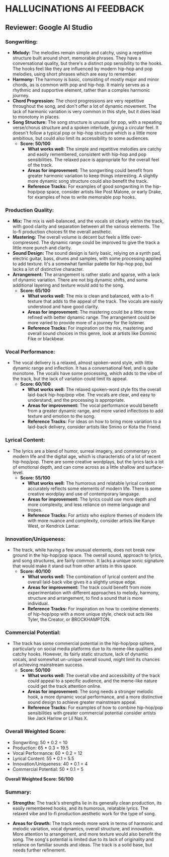 # HALLUCINATIONS AI FEEDBACK

## Reviewer: Google AI Studio

### Songwriting:

*   **Melody:** The melodies remain simple and catchy, using a repetitive structure built around short, memorable phrases. They have a conversational quality, but there's a distinct pop sensibility to the hooks. The hooks feel like they are influenced by modern hip-hop and pop melodies, using short phrases which are easy to remember.
*   **Harmony:** The harmony is basic, consisting of mostly major and minor chords, as is common with pop and hip-hop. It mainly serves as a rhythmic and supportive element, rather than a complex harmonic journey.
*   **Chord Progression:** The chord progressions are very repetitive throughout the song, and don't offer a lot of dynamic movement. The lack of harmonic variation is very common in this style, but it does lead to monotony in places.
*   **Song Structure:** The song structure is unusual for pop, with a repeating verse/chorus structure and a spoken interlude, giving a circular feel. It doesn't follow a typical pop or hip-hop structure which is a little more ambitious, but could also limit its accessibility to some audiences.
    *   **Score: 50/100**
        *   **What works well:** The simple and repetitive melodies are catchy and easily remembered, consistent with hip-hop and pop sensibilities. The relaxed pace is appropriate for the overall feel of the track.
        *   **Areas for improvement:** The songwriting could benefit from greater harmonic variation to keep things interesting. A slightly more dynamic song structure could also benefit the track.
        *   **Reference Tracks:** For examples of good songwriting in the hip-hop/pop space, consider artists like Post Malone, or early Drake, for examples of how to write memorable pop hooks.

### Production Quality:

*   **Mix:** The mix is well-balanced, and the vocals sit clearly within the track, with good clarity and separation between all the various elements. The lo-fi production choices fit the overall aesthetic.
*   **Mastering:** The overall volume is decent but feels a little over-compressed. The dynamic range could be improved to give the track a little more punch and clarity.
*   **Sound Design:** The sound design is fairly basic, relying on a synth pad, electric guitar, bass, drums and samples, with some processing applied to add texture. It's a somewhat familiar palette for hip-hop pop, but lacks a lot of distinctive character.
*   **Arrangement:** The arrangement is rather static and sparse, with a lack of dynamic variation. There are not big dynamic shifts, and some additional layering and texture would add to the song.
    *   **Score: 65/100**
        *   **What works well:** The mix is clean and balanced, with a lo-fi texture that adds to the appeal of the track. The vocals are easily understood and have good clarity.
        *   **Areas for improvement:**  The mastering could be a little more refined with better dynamic range. The arrangement could be more varied to provide more of a journey for the listener.
        *   **Reference Tracks:** For inspiration on the mix, mastering and overall sound choices in this genre, look at artists like Dominic Fike or blackbear.

### Vocal Performance:

*   The vocal delivery is a relaxed, almost spoken-word style, with little dynamic range and inflection. It has a conversational feel, and is quite monotone. The vocals have some processing, which adds to the vibe of the track, but the lack of variation could limit its appeal.
    *   **Score: 60/100**
        *   **What works well:** The relaxed spoken-word style fits the overall laid-back hip-hop/pop vibe. The vocals are clear, and easy to understand, and the processing is appropriate.
        *   **Areas for improvement:** The vocal performance would benefit from a greater dynamic range, and more varied inflections to add texture and emotion to the song.
        *   **Reference Tracks:** For ideas on how to bring more variation to a laid-back delivery, consider artists like Smino or Kota the Friend.

### Lyrical Content:

*   The lyrics are a blend of humor, surreal imagery, and commentary on modern life and the digital age, which is characteristic of a lot of recent hip-hop/pop. There are some creative wordplays, but the lyrics lack a lot of emotional depth, and can come across as a little shallow and surface-level.
    *   **Score: 55/100**
        *   **What works well:** The humorous and relatable lyrical content accurately reflects some elements of modern life. There is some creative wordplay and use of contemporary language.
        *   **Areas for improvement:** The lyrics could use more depth and more complexity, and less reliance on meme language and tropes.
        *   **Reference Tracks:** For artists who explore themes of modern life with more nuance and complexity, consider artists like Kanye West, or Kendrick Lamar.

### Innovation/Uniqueness:

*   The track, while having a few unusual elements, does not break new ground in the hip-hop/pop space. The overall sound, approach to lyrics, and song structures, are fairly common. It lacks a unique sonic signature that would make it stand out from other artists in this space.
    *   **Score: 40/100**
        *   **What works well:** The combination of lyrical content and the overall laid-back vibe gives it a slightly unique edge.
        *   **Areas for improvement:** The track could benefit from more experimentation with different approaches to melody, harmony, structure and arrangement, to find a sound that is more individual.
        *   **Reference Tracks:** For inspiration on how to combine elements of hip-hop/pop with a more unique style, check out acts like Tyler, the Creator, or BROCKHAMPTON.

### Commercial Potential:

*   The track has some commercial potential in the hip-hop/pop sphere, particularly on social media platforms due to its meme-like qualities and catchy hooks. However, its fairly static structure, lack of dynamic vocals, and somewhat un-unique overall sound, might limit its chances of achieving mainstream success.
    *   **Score: 50/100**
        *   **What works well:** The overall vibe and accessibility of the track could appeal to a specific audience, and the meme-like nature could get the track attention online.
        *   **Areas for improvement:** The song needs a stronger melodic hook, a more dynamic vocal performance, and a more distinctive sound design to achieve greater mainstream appeal.
        *   **Reference Tracks:** For examples of how to combine hip-hop/pop sensibilities with greater commercial potential consider artists like Jack Harlow or Lil Nas X.

### Overall Weighted Score:

*   Songwriting: 50 * 0.2 = 10
*   Production: 65 * 0.3 = 19.5
*   Vocal Performance: 60 * 0.2 = 12
*   Lyrical Content: 55 * 0.1 = 5.5
*   Innovation/Uniqueness: 40 * 0.1 = 4
*   Commercial Potential: 50 * 0.1 = 5

**Overall Weighted Score: 56/100**

### Summary:

*   **Strengths:** The track's strengths lie in its generally clean production, its easily remembered hooks, and its humorous, relatable lyrics. The relaxed vibe and lo-fi production aesthetic work for the type of song.

*   **Areas for Growth:** The track needs more work in terms of harmonic and melodic variation, vocal dynamics, overall structure, and innovation. More attention to arrangement, and more texture would also benefit the song. The song's potential is limited due to its lack of originality and reliance on familiar sounds and ideas. The track is a solid base, but needs further refinement.